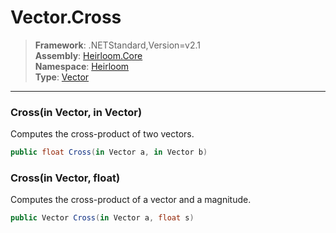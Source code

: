 # Vector.Cross

> **Framework**: .NETStandard,Version=v2.1  
> **Assembly**: [Heirloom.Core][0]  
> **Namespace**: [Heirloom][0]  
> **Type**: [Vector][1]  

--------------------------------------------------------------------------------

### Cross(in Vector, in Vector)

Computes the cross-product of two vectors.

```cs
public float Cross(in Vector a, in Vector b)
```

### Cross(in Vector, float)

Computes the cross-product of a vector and a magnitude.

```cs
public Vector Cross(in Vector a, float s)
```

[0]: ../Heirloom.Core.md
[1]: Heirloom.Vector.md
